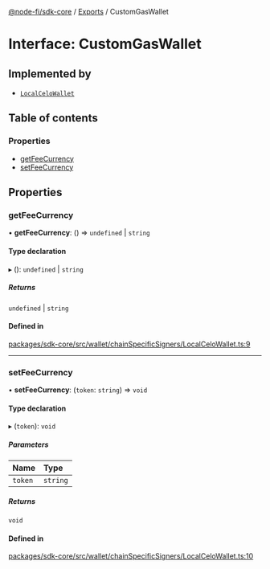 [@node-fi/sdk-core](../README.md) / [Exports](../modules.md) / CustomGasWallet

# Interface: CustomGasWallet

## Implemented by

- [`LocalCeloWallet`](../classes/LocalCeloWallet.md)

## Table of contents

### Properties

- [getFeeCurrency](CustomGasWallet.md#getfeecurrency)
- [setFeeCurrency](CustomGasWallet.md#setfeecurrency)

## Properties

### getFeeCurrency

• **getFeeCurrency**: () => `undefined` \| `string`

#### Type declaration

▸ (): `undefined` \| `string`

##### Returns

`undefined` \| `string`

#### Defined in

[packages/sdk-core/src/wallet/chainSpecificSigners/LocalCeloWallet.ts:9](https://github.com/Node-Fi/sdk/blob/eb73fa4/packages/sdk-core/src/wallet/chainSpecificSigners/LocalCeloWallet.ts#L9)

___

### setFeeCurrency

• **setFeeCurrency**: (`token`: `string`) => `void`

#### Type declaration

▸ (`token`): `void`

##### Parameters

| Name | Type |
| :------ | :------ |
| `token` | `string` |

##### Returns

`void`

#### Defined in

[packages/sdk-core/src/wallet/chainSpecificSigners/LocalCeloWallet.ts:10](https://github.com/Node-Fi/sdk/blob/eb73fa4/packages/sdk-core/src/wallet/chainSpecificSigners/LocalCeloWallet.ts#L10)
